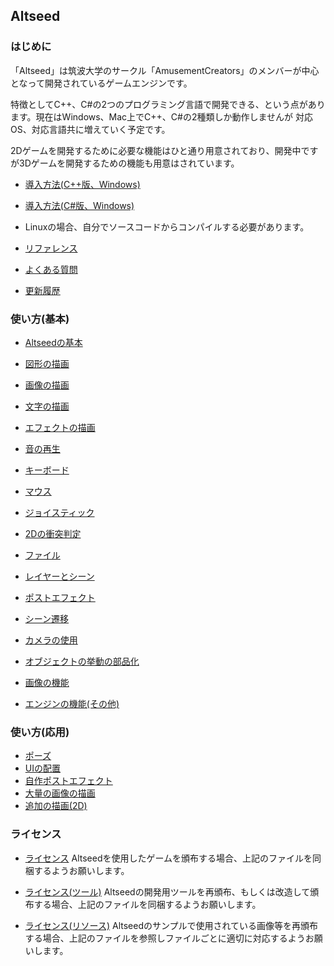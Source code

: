 ﻿## Altseed

### はじめに
「Altseed」は筑波大学のサークル「AmusementCreators」のメンバーが中心となって開発されているゲームエンジンです。

特徴としてC++、C#の2つのプログラミング言語で開発できる、という点があります。現在はWindows、Mac上でC++、C#の2種類しか動作しませんが
対応OS、対応言語共に増えていく予定です。

2Dゲームを開発するために必要な機能はひと通り用意されており、開発中ですが3Dゲームを開発するための機能も用意はされています。

* [導入方法(C++版、Windows)](./HowToIntroduce/Windows_CPP.md)
* [導入方法(C#版、Windows)](./HowToIntroduce/Windows_CS.md)
* Linuxの場合、自分でソースコードからコンパイルする必要があります。

* [リファレンス](./Reference/Main.md)
* [よくある質問](./FAQ.md)

* [更新履歴](./Changes.md)

### 使い方(基本)

* [Altseedの基本](./HowToUseBasic/Basic.md)
* [図形の描画](./HowToUseBasic/GeometryObject2D.md)
* [画像の描画](./HowToUseBasic/TextureObject2D.md)
* [文字の描画](./HowToUseBasic/TextObject2D.md)
* [エフェクトの描画](./HowToUseBasic/EffectObject2D.md)

* [音の再生](./HowToUseBasic/Sound.md)

* [キーボード](./HowToUseBasic/Keyboard.md)
* [マウス](./HowToUseBasic/Mouse.md)
* [ジョイスティック](./HowToUseBasic/Joystick.md)

* [2Dの衝突判定](./HowToUseBasic/Collision2D.md)

* [ファイル](./HowToUseBasic/File.md)

* [レイヤーとシーン](./HowToUseBasic/SceneAndLayer.md)

* [ポストエフェクト](./HowToUseBasic/PostEffect.md)

* [シーン遷移](./HowToUseBasic/Transition.md)

* [カメラの使用](./HowToUseBasic/CameraObject2D.md)

* [オブジェクトの挙動の部品化](./HowToUseBasic/Object2DComponent.md)

* [画像の機能](./HowToUseBasic/Texture.md)

* [エンジンの機能(その他)](./HowToUseBasic/EngineMisc.md)


### 使い方(応用)

* [ポーズ](./HowToUseApplication/Pause.md)
* [UIの配置](./HowToUseApplication/ImagePackageUI.md)
* [自作ポストエフェクト](./HowToUseApplication/CustomPostEffect.md)
* [大量の画像の描画](./HowToUseApplication/MapObject2D.md)
* [追加の描画(2D)](./HowToUseApplication/DrawAdditionally2D.md)


### ライセンス

* [ライセンス](./License/LICENSE)
Altseedを使用したゲームを頒布する場合、上記のファイルを同梱するようお願いします。

* [ライセンス(ツール)](./License/LICENSE_TOOLS)
Altseedの開発用ツールを再頒布、もしくは改造して頒布する場合、上記のファイルを同梱するようお願いします。

* [ライセンス(リソース)](./License/LICENSE_RESOURCES)
Altseedのサンプルで使用されている画像等を再頒布する場合、上記のファイルを参照しファイルごとに適切に対応するようお願いします。